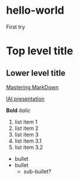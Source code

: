 # hello-world
First try

# Top level title
## Lower level title
[Mastering MarkDown](https://guides.github.com/features/mastering-markdown/)

[IAI presentation](https://docs.google.com/presentation/d/1jNRDULY7_M3OmxExeknHNFWE2ZqM1A9HJRTW5SNPzOA/edit?usp=sharing)


**Bold** *italic*

1. list item 1
1. list item 2
1. list item 3
  1. list item 3.1
  1. list item 3.2

* bullet
* bullet
  * sub-bullet?
  
  
